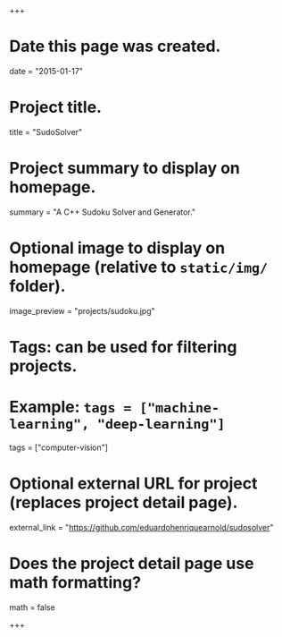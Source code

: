 +++
# Date this page was created.
date = "2015-01-17"

# Project title.
title = "SudoSolver"

# Project summary to display on homepage.
summary = "A C++ Sudoku Solver and Generator."

# Optional image to display on homepage (relative to `static/img/` folder).
image_preview = "projects/sudoku.jpg"

# Tags: can be used for filtering projects.
# Example: `tags = ["machine-learning", "deep-learning"]`
tags = ["computer-vision"]

# Optional external URL for project (replaces project detail page).
external_link = "https://github.com/eduardohenriquearnold/sudosolver"

# Does the project detail page use math formatting?
math = false


+++


